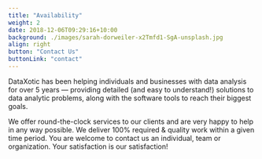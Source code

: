 ```yaml
---
title: "Availability"
weight: 2
date: 2018-12-06T09:29:16+10:00
background: ./images/sarah-dorweiler-x2Tmfd1-SgA-unsplash.jpg
align: right
button: "Contact Us"
buttonLink: "contact"
---
```


DataXotic has been helping individuals and businesses with data analysis for over 5 years — providing detailed (and easy to understand!) solutions to data analytic problems, along with the software tools to reach their biggest goals.

We offer round-the-clock services to our clients and are very happy to help in any way possible. We deliver 100% required & quality work within a given time period. You are welcome to contact us an individual, team or organization. Your satisfaction is our satisfaction!

